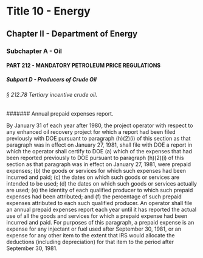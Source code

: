 
# Title 10 - Energy
## Chapter II - Department of Energy
### Subchapter A - Oil
#### PART 212 - MANDATORY PETROLEUM PRICE REGULATIONS
##### Subpart D - Producers of Crude Oil
###### § 212.78 Tertiary incentive crude oil.
####### Annual prepaid expenses report.

By January 31 of each year after 1980, the project operator with respect to any enhanced oil recovery project for which a report had been filed previously with DOE pursuant to paragraph (h)(2)(i) of this section as that paragraph was in effect on January 27, 1981, shall file with DOE a report in which the operator shall certify to DOE (a) which of the expenses that had been reported previously to DOE pursuant to paragraph (h)(2)(i) of this section as that paragraph was in effect on January 27, 1981, were prepaid expenses; (b) the goods or services for which such expenses had been incurred and paid; (c) the dates on which such goods or services are intended to be used; (d) the dates on which such goods or services actually are used; (e) the identity of each qualified producer to which such prepaid expenses had been attributed; and (f) the percentage of such prepaid expenses attributed to each such qualified producer. An operator shall file an annual prepaid expenses report each year until it has reported the actual use of all the goods and services for which a prepaid expense had been incurred and paid. For purposes of this paragraph, a prepaid expense is an expense for any injectant or fuel used after September 30, 1981, or an expense for any other item to the extent that IRS would allocate the deductions (including depreciation) for that item to the period after September 30, 1981.

